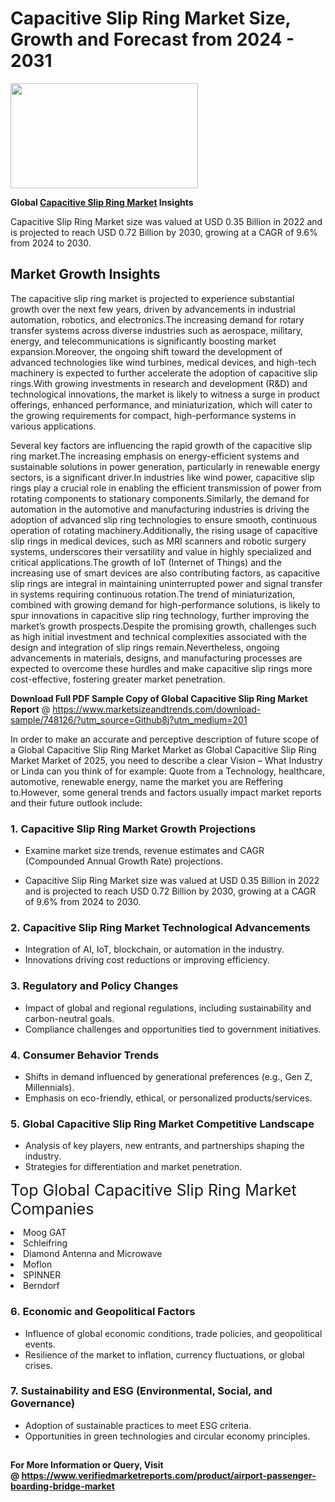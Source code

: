 <H1>Capacitive Slip Ring Market Size, Growth and Forecast from 2024 - 2031</H1><img class="aligncenter size-medium wp-image-584254" src="https://thirdeyenews.in/wp-content/uploads/2024/09/Global-Market-Research-300x168.jpeg" alt="" width="300" height="168" /><p><strong>Global&nbsp;<a href="https://www.marketsizeandtrends.com/download-sample/748126/?utm_source=Github8j?utm_medium=201">Capacitive Slip Ring Market</a> Insights</strong></p><p>Capacitive Slip Ring Market size was valued at USD 0.35 Billion in 2022 and is projected to reach USD 0.72 Billion by 2030, growing at a CAGR of 9.6% from 2024 to 2030.</p><p><h2>Market Growth Insights</h2> <p>The capacitive slip ring market is projected to experience substantial growth over the next few years, driven by advancements in industrial automation, robotics, and electronics.The increasing demand for rotary transfer systems across diverse industries such as aerospace, military, energy, and telecommunications is significantly boosting market expansion.Moreover, the ongoing shift toward the development of advanced technologies like wind turbines, medical devices, and high-tech machinery is expected to further accelerate the adoption of capacitive slip rings.With growing investments in research and development (R&D) and technological innovations, the market is likely to witness a surge in product offerings, enhanced performance, and miniaturization, which will cater to the growing requirements for compact, high-performance systems in various applications.</p> <p>Several key factors are influencing the rapid growth of the capacitive slip ring market.The increasing emphasis on energy-efficient systems and sustainable solutions in power generation, particularly in renewable energy sectors, is a significant driver.In industries like wind power, capacitive slip rings play a crucial role in enabling the efficient transmission of power from rotating components to stationary components.Similarly, the demand for automation in the automotive and manufacturing industries is driving the adoption of advanced slip ring technologies to ensure smooth, continuous operation of rotating machinery.Additionally, the rising usage of capacitive slip rings in medical devices, such as MRI scanners and robotic surgery systems, underscores their versatility and value in highly specialized and critical applications.The growth of IoT (Internet of Things) and the increasing use of smart devices are also contributing factors, as capacitive slip rings are integral in maintaining uninterrupted power and signal transfer in systems requiring continuous rotation.The trend of miniaturization, combined with growing demand for high-performance solutions, is likely to spur innovations in capacitive slip ring technology, further improving the market’s growth prospects.Despite the promising growth, challenges such as high initial investment and technical complexities associated with the design and integration of slip rings remain.Nevertheless, ongoing advancements in materials, designs, and manufacturing processes are expected to overcome these hurdles and make capacitive slip rings more cost-effective, fostering greater market penetration.<p><span class=""><strong>Download Full PDF Sample Copy of Global Capacitive Slip Ring Market Report</strong> @ <a href="https://www.marketsizeandtrends.com/download-sample/748126/?utm_source=Github8j?utm_medium=201" target="_blank">https://www.marketsizeandtrends.com/download-sample/748126/?utm_source=Github8j?utm_medium=201</a></span></p><p>In order to make an accurate and perceptive description of future scope of a Global&nbsp;Capacitive Slip Ring Market Market as Global&nbsp;Capacitive Slip Ring Market Market of 2025, you need to describe a clear Vision &ndash; What Industry or Linda can you think of for example: Quote from a Technology, healthcare, automotive, renewable energy, name the market you are Reffering to.However, some general trends and factors usually impact market reports and their future outlook include:</p><h3>1.&nbsp;<strong>Capacitive Slip Ring Market Growth Projections</strong></h3><ul><li>Examine market size trends, revenue estimates and CAGR (Compounded Annual Growth Rate) projections.</li><li><p>Capacitive Slip Ring Market size was valued at USD 0.35 Billion in 2022 and is projected to reach USD 0.72 Billion by 2030, growing at a CAGR of 9.6% from 2024 to 2030.</p></li></ul><h3>2.&nbsp;<strong>Capacitive Slip Ring Market Technological Advancements</strong></h3><ul><li>Integration of AI, IoT, blockchain, or automation in the industry.</li><li>Innovations driving cost reductions or improving efficiency.</li></ul><h3>3.&nbsp;<strong>Regulatory and Policy Changes</strong></h3><ul><li>Impact of global and regional regulations, including sustainability and carbon-neutral goals.</li><li>Compliance challenges and opportunities tied to government initiatives.</li></ul><h3>4.&nbsp;<strong>Consumer Behavior Trends</strong></h3><ul><li>Shifts in demand influenced by generational preferences (e.g., Gen Z, Millennials).</li><li>Emphasis on eco-friendly, ethical, or personalized products/services.</li></ul><h3>5.&nbsp;<strong>Global Capacitive Slip Ring Market Competitive Landscape</strong></h3><ul><li>Analysis of key players, new entrants, and partnerships shaping the industry.</li><li>Strategies for differentiation and market penetration.</li></ul><p data-pm-slice="1 1 []"><span style="color: inherit; font-family: inherit; font-size: 25px;">Top Global Capacitive Slip Ring Market Companies</span></p><div class="" data-test-id=""><p><li>Moog GAT</li><li> Schleifring</li><li> Diamond Antenna and Microwave</li><li> Moflon</li><li> SPINNER</li><li> Berndorf</li></p></div><h3>6.&nbsp;<strong>Economic and Geopolitical Factors</strong></h3><ul><li>Influence of global economic conditions, trade policies, and geopolitical events.</li><li>Resilience of the market to inflation, currency fluctuations, or global crises.</li></ul><h3>7.&nbsp;<strong>Sustainability and ESG (Environmental, Social, and Governance)</strong></h3><ul><li>Adoption of sustainable practices to meet ESG criteria.</li><li>Opportunities in green technologies and circular economy principles.</li></ul><h2><strong style="font-size: 14px;">For More Information or Query, Visit @&nbsp;</strong><a style="background-color: #ffffff; font-size: 14px;" href="https://www.marketsizeandtrends.com/report/capacitive-slip-ring-market/" target="_blank">https://www.verifiedmarketreports.com/product/airport-passenger-boarding-bridge-market</a></h2>